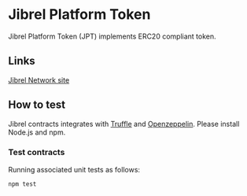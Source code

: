 # Jibrel Platform Token

Jibrel Platform Token (JPT) implements ERC20 compliant token. 


## Links

[Jibrel Network site](https://jibrel.network/)


## How to test

Jibrel contracts integrates with [Truffle](https://github.com/trufflesuite/truffle) and [Openzeppelin](https://github.com/OpenZeppelin/openzeppelin-contracts). Please install Node.js and npm.


### Test contracts

Running associated unit tests as follows:

```
npm test
``` 
